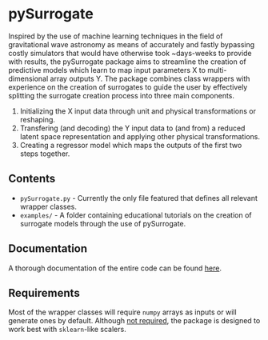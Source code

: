 # pySurrogate

Inspired by the use of machine learning techniques in the field of gravitational wave astronomy as means of accurately and fastly bypassing costly simulators that would have otherwise took ~days-weeks to provide with results, the pySurrogate package aims to streamline the creation of predictive models which learn to map input parameters X to multi-dimensional array outputs Y. The package combines class wrappers with experience on the creation of surrogates to guide the user by effectively splitting the surrogate creation process into three main components.

1. Initializing the X input data through unit and physical transformations or reshaping.
2. Transfering (and decoding) the Y input data to (and from) a reduced latent space representation and applying other physical transformations.
3. Creating a regressor model which maps the outputs of the first two steps together.

## Contents

* `pySurrogate.py` - Currently the only file featured that defines all relevant wrapper classes.
* `examples/` - A folder containing educational tutorials on the creation of surrogate models through the use of pySurrogate.

## Documentation

A thorough documentation of the entire code can be found [here](https://chalk-impulse-d39.notion.site/pySurrogate-b481dfb3e82d4302ad2f8468db1d1886).

## Requirements

Most of the wrapper classes will require `numpy` arrays as inputs or will generate ones by default. Although <ins>not required</ins>, the package is designed to work best with `sklearn`-like scalers.
